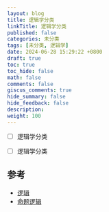 ```yaml
---
layout: blog
title: 逻辑学分类
linkTitle: 逻辑学分类
published: false
categories: 未分类
tags: [未分类, 逻辑学]
date: 2024-06-28 15:29:22 +0800
draft: true
toc: true
toc_hide: false
math: false
comments: false
giscus_comments: true
hide_summary: false
hide_feedback: false
description: 
weight: 100
---
```


- [ ] 逻辑学分类

- [ ] 逻辑学分类

## 参考

- [逻辑](https://zh.wikipedia.org/wiki/%E9%80%BB%E8%BE%91#%E6%95%B8%E7%90%86%E9%82%8F%E8%BC%AF)
- [命题逻辑](https://zh.wikipedia.org/wiki/%E5%91%BD%E9%A2%98%E9%80%BB%E8%BE%91)
